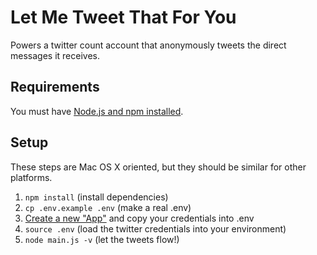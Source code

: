 # Let Me Tweet That For You
Powers a twitter count account that anonymously tweets the direct messages it receives.

## Requirements
You must have [Node.js and npm installed](http://nodejs.org/).

## Setup
These steps are Mac OS X oriented, but they should be similar for other platforms.

1. ```npm install``` (install dependencies)
2. ```cp .env.example .env``` (make a real .env)
3. [Create a new "App"](https://apps.twitter.com/) and copy your credentials into .env
3. ```source .env``` (load the twitter credentials into your environment)
4. ```node main.js -v``` (let the tweets flow!)